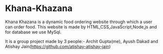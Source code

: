 # Khana-Khazana
Khana Khazana  is a dynamic food ordering website through which a user can order food. This website is made by HTML,CSS,JavaScript,Node,js and for database we use MySql.

It is a group project made by 3 people:- Archit Gupta(me), Ayush Dakad and Atishay Jain(https://github.com/atishay-atishay-jain)
